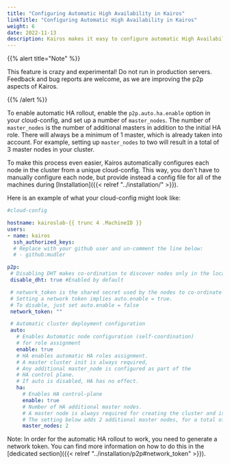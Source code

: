 ```yaml
---
title: "Configuring Automatic High Availability in Kairos"
linkTitle: "Configuring Automatic High Availability in Kairos"
weight: 6
date: 2022-11-13
description: Kairos makes it easy to configure automatic High Availability (HA) in your cluster by using cloud-config. With just a few simple steps, you can have a fully-functioning HA setup in your cluster.
---
```


{{% alert title="Note" %}}

This feature is crazy and experimental! Do not run in production servers. 
Feedback and bug reports are welcome, as we are improving the p2p aspects of Kairos.

{{% /alert %}}

To enable automatic HA rollout, enable the `p2p.auto.ha.enable` option in your cloud-config, and set up a number of `master_nodes`. The number of `master_nodes` is the number of additional masters in addition to the initial HA role. There will always be a minimum of 1 master, which is already taken into account. For example, setting up `master_nodes` to two will result in a total of 3 master nodes in your cluster.

To make this process even easier, Kairos automatically configures each node in the cluster from a unique cloud-config. This way, you don't have to manually configure each node, but provide instead a config file for all of the machines during [Installation]({{< relref "../installation/" >}}).

Here is an example of what your cloud-config might look like:
```yaml
#cloud-config

hostname: kairoslab-{{ trunc 4 .MachineID }}
users:
- name: kairos
  ssh_authorized_keys:
  # Replace with your github user and un-comment the line below:
  # - github:mudler

p2p:
 # Disabling DHT makes co-ordination to discover nodes only in the local network
 disable_dht: true #Enabled by default

 # network_token is the shared secret used by the nodes to co-ordinate with p2p.
 # Setting a network token implies auto.enable = true.
 # To disable, just set auto.enable = false
 network_token: ""

 # Automatic cluster deployment configuration
 auto:
   # Enables Automatic node configuration (self-coordination)
   # for role assignment
   enable: true
   # HA enables automatic HA roles assignment.
   # A master cluster init is always required,
   # Any additional master_node is configured as part of the 
   # HA control plane.
   # If auto is disabled, HA has no effect.
   ha:
     # Enables HA control-plane
     enable: true
     # Number of HA additional master nodes.
     # A master node is always required for creating the cluster and is implied.
     # The setting below adds 2 additional master nodes, for a total of 3.
     master_nodes: 2
```

Note: In order for the automatic HA rollout to work, you need to generate a network token. You can find more information on how to do this in the [dedicated section]({{< relref "../installation/p2p#network_token" >}}).

